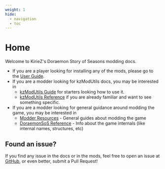 ```yaml
---
weight: 1
hide:
  - navigation
  - toc
---
```


# Home
Welcome to KirieZ's Doraemon Story of Seasons modding docs.

- If you are a player looking for installing any of the mods, please go to the [User Guide](./User-Guide/index.md).
- If you are a modder looking for kzModUtils docs, you may be interested in
	- [kzModUtils Guide](./kzModUtils-Guide/index.md) for starters looking how to use it.
	- [kzModUtils Reference](./kzModUtils-Reference/index.md) if you are already familiar and want to see something specific.
- If you are a modder looking for general guidance around modding the game, you may be interested in
  - [Modder Resources](./Modder-Resources/index.md) - General guides about modding the game
  - [DoraemonSoS Reference](./DoraemonSoS-Reference/index.md) - Info about the game internals (like internal names, structures, etc)


## Found an issue?
If you find any issue in the docs or in the mods, feel free to open an issue at [GitHub](https://github.com/guilherme-gm/KirieZ_DoraemonSoSMods/issues),
or even better, submit a Pull Request!
